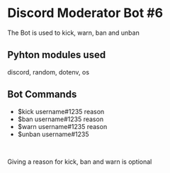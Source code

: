 # Discord Moderator Bot #6
The Bot is used to kick, warn, ban and unban
&nbsp;
## Pyhton modules used
discord, random, dotenv, os


## Bot Commands
<ul>
  <li>$kick username#1235 reason</li>
 <li>$ban username#1235 reason</li>
 <li>$warn username#1235 reason</li>
 <li>$unban username#1235</li>
</ul>
<p>&nbsp;</p>
Giving a reason for kick, ban and warn is optional 
